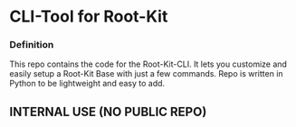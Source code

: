 # CLI-Tool for Root-Kit

### Definition

This repo contains the code for the Root-Kit-CLI. It lets you customize and easily setup a Root-Kit Base with just a few commands.
Repo is written in Python to be lightweight and easy to add.

## INTERNAL USE (NO PUBLIC REPO)